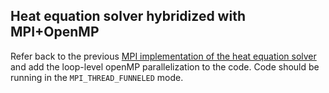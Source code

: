 ## Heat equation solver hybridized with MPI+OpenMP

Refer back to the previous [MPI implementation of the heat equation solver](../mpi-ip2p) and add the loop-level openMP parallelization to the code.  Code should be running in the `MPI_THREAD_FUNNELED` mode.
